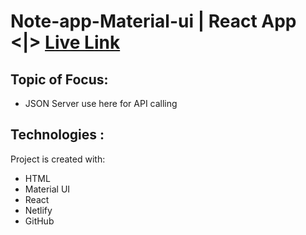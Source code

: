 # Note-app-Material-ui | React App <|> [Live Link](https://www.fb.com) 

## Topic of Focus:
- JSON Server use here for API calling


## Technologies :
Project is created with:
* HTML 
* Material UI
* React 
* Netlify
* GitHub